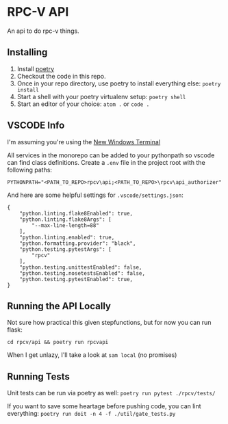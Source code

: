 
RPC-V API
=========

An api to do rpc-v things.

Installing
----------

1. Install [poetry](https://pypi.org/project/poetry/)
2. Checkout the code in this repo.
3. Once in your repo directory, use poetry to install everything else:
	`poetry install`
4. Start a shell with your poetry virtualenv setup:
    `poetry shell`
5. Start an editor of your choice:
	`atom .` or `code .`
	
VSCODE Info
-----------

I'm assuming you're using the [New Windows Terminal](https://github.com/microsoft/terminal)

All services in the monorepo can be added to your pythonpath so vscode can find class definitions. Create a `.env` file in the project root with the following paths:

`PYTHONPATH="<PATH_TO_REPO>rpcv\api;<PATH_TO_REPO>\rpcv\api_authorizer"`

And here are some helpful settings for `.vscode/settings.json`:

```
{
    "python.linting.flake8Enabled": true,
    "python.linting.flake8Args": [
        "--max-line-length=88"
    ],
    "python.linting.enabled": true,
    "python.formatting.provider": "black",
    "python.testing.pytestArgs": [
        "rpcv"
    ],
    "python.testing.unittestEnabled": false,
    "python.testing.nosetestsEnabled": false,
    "python.testing.pytestEnabled": true,
}
```


Running the API Locally
--------------------

Not sure how practical this given stepfunctions, but for now you can run flask:

`cd rpcv/api && poetry run rpcvapi`

When I get unlazy, I'll take a look at `sam local` (no promises)

Running Tests
-------------

Unit tests can be run via poetry as well:
`poetry run pytest ./rpcv/tests/`

If you want to save some heartage before pushing code, 
you can lint everything:
`poetry run doit -n 4 -f ./util/gate_tests.py`
